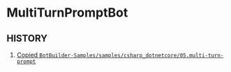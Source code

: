 # MultiTurnPromptBot

## HISTORY

1. [Copied `BotBuilder-Samples/samples/csharp_dotnetcore/05.multi-turn-prompt`](https://github.com/microsoft/BotBuilder-Samples/tree/main/samples/csharp_dotnetcore/05.multi-turn-prompt)
